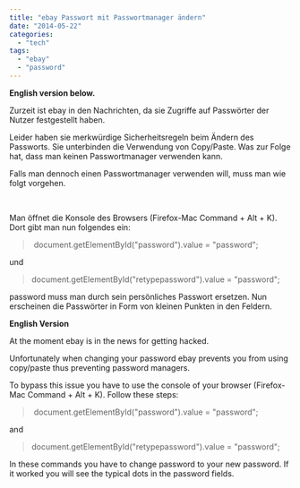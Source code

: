 ```yaml
---
title: "ebay Passwort mit Passwortmanager ändern"
date: "2014-05-22"
categories: 
  - "tech"
tags: 
  - "ebay"
  - "password"
---
```


**English version below.**

Zurzeit ist ebay in den Nachrichten, da sie Zugriffe auf Passwörter der Nutzer festgestellt haben.

Leider haben sie merkwürdige Sicherheitsregeln beim Ändern des Passworts. Sie unterbinden die Verwendung von Copy/Paste. Was zur Folge hat, dass man keinen Passwortmanager verwenden kann.

Falls man dennoch einen Passwortmanager verwenden will, muss man wie folgt vorgehen.

 

Man öffnet die Konsole des Browsers (Firefox-Mac Command + Alt + K). Dort gibt man nun folgendes ein:

>  document.getElementById("password").value = "password";

und

> document.getElementById("retypepassword").value = "password";

password muss man durch sein persönliches Passwort ersetzen. Nun erscheinen die Passwörter in Form von kleinen Punkten in den Feldern.

**English Version**

At the moment ebay is in the news for getting hacked.

Unfortunately when changing your password ebay prevents you from using copy/paste thus preventing password managers.

To bypass this issue you have to use the console of your browser (Firefox-Mac Command + Alt + K). Follow these steps:

>  document.getElementById("password").value = "password";

and

> document.getElementById("retypepassword").value = "password";

In these commands you have to change password to your new password. If it worked you will see the typical dots in the password fields.
